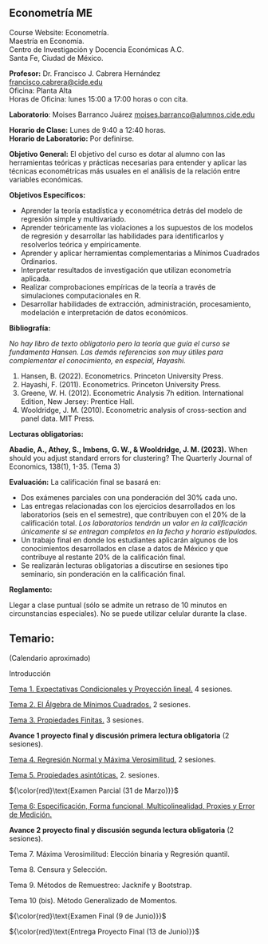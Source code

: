 ## Econometría ME

Course Website: Econometría.   
Maestría en Economía.    
Centro de Investigación y Docencia Económicas A.C.   
Santa Fe, Ciudad de México.  

**Profesor:** 
Dr. Francisco J. Cabrera Hernández  
[francisco.cabrera\@cide.edu](mailto:francisco.cabrera@cide.edu)  
Oficina: Planta Alta  
Horas de Oficina: lunes 15:00 a 17:00 horas o con cita.  

**Laboratorio**: Moises Barranco Juárez
[moises.barranco\@alumnos.cide.edu](mailto:moises.barranco@alumnos.cide.edu)

**Horario de Clase:** Lunes de 9:40 a 12:40 horas.  
**Horario de Laboratorio:** Por definirse.  


**Objetivo General:**
El objetivo del curso es dotar al alumno con las herramientas teóricas y prácticas necesarias para entender y aplicar las técnicas econométricas más usuales en el análisis de la relación entre variables económicas. 

**Objetivos Específicos:**
-	Aprender la teoría estadística y econométrica detrás del modelo de regresión simple y multivariado.
-	Aprender teóricamente las violaciones a los supuestos de los modelos de regresión y desarrollar las habilidades para identificarlos y resolverlos teórica y empíricamente.
-	Aprender y aplicar herramientas complementarias a Mínimos Cuadrados Ordinarios.
-	Interpretar resultados de investigación que utilizan econometría aplicada.
-	Realizar comprobaciones empíricas de la teoría a través de simulaciones computacionales en R.  
-	Desarrollar habilidades de extracción, administración, procesamiento, modelación e interpretación de datos económicos. 

**Bibliografía:** 

*No hay libro de texto obligatorio pero la teoría que guía el curso se fundamenta Hansen. Las demás referencias son muy útiles para complementar el conocimiento, en especial, Hayashi.*

1.	Hansen, B. (2022). Econometrics. Princeton University Press.
2.	Hayashi, F. (2011). Econometrics. Princeton University Press.
3.	Greene, W. H. (2012). Econometric Analysis 7h edition. International Edition, New Jersey: Prentice Hall.
4.	Wooldridge, J. M. (2010). Econometric analysis of cross-section and panel data. MIT Press.

**Lecturas obligatorias:**

 **Abadie, A., Athey, S., Imbens, G. W., & Wooldridge, J. M. (2023).** When should you adjust standard errors for clustering? The Quarterly Journal of Economics, 138(1), 1-35. (Tema 3)
 
**Evaluación:**
La calificación final se basará en: 

- Dos exámenes parciales con una ponderación del 30% cada uno.
- Las entregas relacionadas con los ejercicios desarrollados en los laboratorios (seis en el semestre), que contribuyen con el 20% de la calificación total. *Los laboratorios tendrán un valor en la calificación únicamente si se entregan completos en la fecha y horario estipulados.* 
- Un trabajo final en donde los estudiantes aplicarán algunos de los conocimientos desarrollados en clase a datos de México y que contribuye al restante 20% de la calificación final.
- Se realizarán lecturas obligatorias a discutirse en sesiones tipo seminario, sin ponderación en la calificación final. 

**Reglamento:** 

Llegar a clase puntual (sólo se admite un retraso de 10 minutos en circunstancias especiales). No se puede utilizar celular durante la clase.

## Temario: 

(Calendario aproximado)

Introducción

[Tema 1. Expectativas Condicionales y Proyección lineal.](https://rpubs.com/fcabrerahz/metrics_CEF) 4 sesiones.

[Tema 2. El Álgebra de Mínimos Cuadrados.](https://rpubs.com/fcabrerahz/metrics_LS) 2 sesiones.

[Tema 3. Propiedades Finitas.](https://rpubs.com/fcabrerahz/metrics_FINITE) 3 sesiones.

**Avance 1 proyecto final y discusión primera lectura obligatoria** (2 sesiones).

[Tema 4. Regresión Normal y Máxima Verosimilitud.](https://rpubs.com/fcabrerahz/metrics_normal) 2 sesiones.

[Tema 5. Propiedades asintóticas.](https://rpubs.com/fcabrerahz/metrics_asymptotic) 2. sesiones.

${\color{red}\text{Examen Parcial (31 de Marzo)}}$

[Tema 6: Especificación, Forma funcional, Multicolinealidad, Proxies y Error de Medición.](https://rpubs.com/fcabrerahz/empirical)

**Avance 2 proyecto final y discusión segunda lectura obligatoria** (2 sesiones).

Tema 7. Máxima Verosimilitud: Elección binaria y Regresión quantil. 

Tema 8. Censura y Selección.

Tema 9. Métodos de Remuestreo: Jacknife y Bootstrap.

Tema 10 (bis). Método Generalizado de Momentos.

${\color{red}\text{Examen Final (9 de Junio)}}$

${\color{red}\text{Entrega Proyecto Final (13 de Junio)}}$

